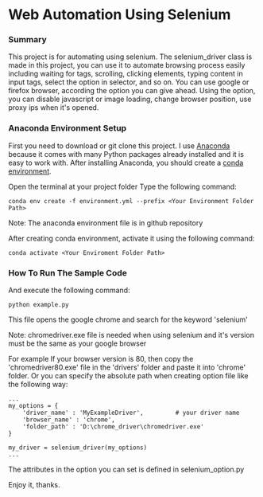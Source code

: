 # Web Automation Using Selenium

### Summary
This project is for automating using selenium.
The selenium_driver class is made in this project, you can use it to automate browsing process easily including waiting for tags, scrolling, clicking elements, typing content in input tags, select the option in selector, and so on.
You can use google or firefox browser, according the option you can give ahead.
Using the option, you can disable javascript or image loading, change browser position, use proxy ips when it's opened.

### Anaconda Environment Setup
First you need to download or git clone this project.
I use [Anaconda](https://www.anaconda.com/distribution/) because it comes with many Python
packages already installed and it is easy to work with. After installing Anaconda,
you should create a [conda environment](https://docs.conda.io/projects/conda/en/latest/user-guide/tasks/manage-environments.html).

Open the terminal at your project folder
Type the following command:

    conda env create -f environment.yml --prefix <Your Environment Folder Path>

Note: The anaconda environment file is in github repository

After creating conda environment, activate it using the following command:

    conda activate <Your Enviroment Folder Path>

### How To Run The Sample Code
And execute the following command:

    python example.py

This file opens the google chrome and search for the keyword 'selenium'

Note: chromedriver.exe file is needed when using selenium and it's version must be the same as your google browser

For example
If your browser version is 80, then copy the 'chromedriver80.exe' file in the 'drivers' folder and paste it into 'chrome' folder.
Or you can specify the absolute path when creating option file like the following way:

    ... 
    my_options = {
        'driver_name' : 'MyExampleDriver',         # your driver name
        'browser_name' : 'chrome',
        'folder_path' : 'D:\chrome_driver\chromedriver.exe'
    }

    my_driver = selenium_driver(my_options)
    ...

The attributes in the option you can set is defined in selenium_option.py

Enjoy it, thanks.
